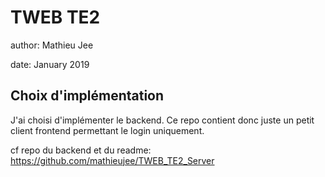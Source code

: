# TWEB TE2

author: Mathieu Jee

date: January 2019



## Choix d'implémentation

J'ai choisi d'implémenter le backend. Ce repo contient donc juste un petit client frontend permettant le login uniquement. 

cf repo du backend et du readme:  https://github.com/mathieujee/TWEB_TE2_Server
